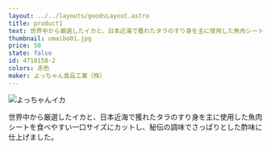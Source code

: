 ```yaml
---
layout: ../../layouts/goodsLayout.astro
title: product1
text: 世界中から厳選したイカと、日本近海で獲れたタラのすり身を主に使用した魚肉シートを食べやすい一口サイズにカットし、秘伝の調味でさっぱりとした酢味に仕上げました。
thumbnail: umaibo01.jpg
price: 50
state: false
id: 4710158-2
colors: 赤色
maker: よっちゃん食品工業（株）
---
```

![よっちゃんイカ](/images/umaibo01.jpg)

<article>
    <p>世界中から厳選したイカと、日本近海で獲れたタラのすり身を主に使用した魚肉シートを食べやすい一口サイズにカットし、秘伝の調味でさっぱりとした酢味に仕上げました。</p>
  </a>
</article>
